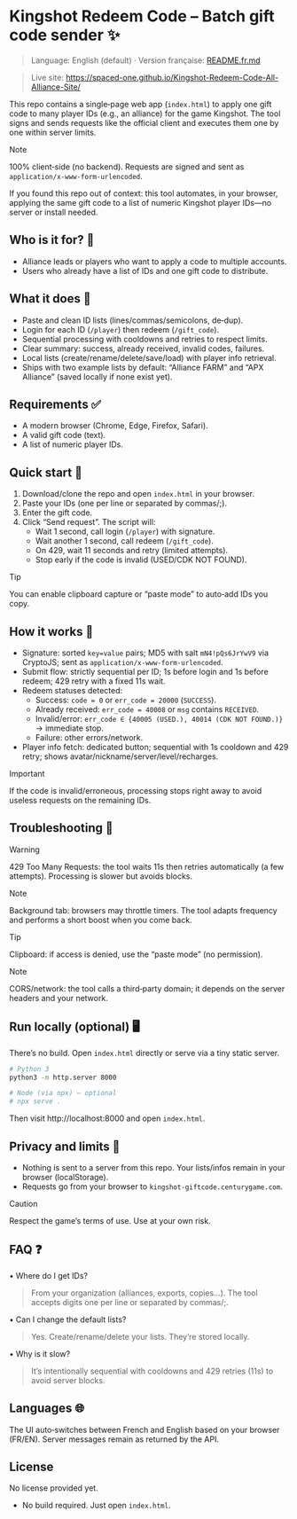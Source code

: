 # Kingshot Redeem Code – Batch gift code sender ✨

> Language: English (default) · Version française: [README.fr.md](./README.fr.md)

> Live site: https://spaced-one.github.io/Kingshot-Redeem-Code-All-Alliance-Site/

This repo contains a single‑page web app (`index.html`) to apply one gift code to many player IDs (e.g., an alliance) for the game Kingshot. The tool signs and sends requests like the official client and executes them one by one within server limits.

> [!NOTE]
> 100% client‑side (no backend). Requests are signed and sent as `application/x-www-form-urlencoded`.

If you found this repo out of context: this tool automates, in your browser, applying the same gift code to a list of numeric Kingshot player IDs—no server or install needed.

## Who is it for? 👥
- Alliance leads or players who want to apply a code to multiple accounts.
- Users who already have a list of IDs and one gift code to distribute.

## What it does 🔧
- Paste and clean ID lists (lines/commas/semicolons, de‑dup).
- Login for each ID (`/player`) then redeem (`/gift_code`).
- Sequential processing with cooldowns and retries to respect limits.
- Clear summary: success, already received, invalid codes, failures.
- Local lists (create/rename/delete/save/load) with player info retrieval.
- Ships with two example lists by default: “Alliance FARM” and “APX Alliance” (saved locally if none exist yet).

## Requirements ✅
- A modern browser (Chrome, Edge, Firefox, Safari).
- A valid gift code (text).
- A list of numeric player IDs.

## Quick start 🚀
1) Download/clone the repo and open `index.html` in your browser.
2) Paste your IDs (one per line or separated by commas/;).
3) Enter the gift code.
4) Click “Send request”. The script will:
   - Wait 1 second, call login (`/player`) with signature.
   - Wait another 1 second, call redeem (`/gift_code`).
   - On 429, wait 11 seconds and retry (limited attempts).
   - Stop early if the code is invalid (USED/CDK NOT FOUND).

> [!TIP]
> You can enable clipboard capture or “paste mode” to auto‑add IDs you copy.

## How it works 🧠
- Signature: sorted `key=value` pairs; MD5 with salt `mN4!pQs6JrYwV9` via CryptoJS; sent as `application/x-www-form-urlencoded`.
- Submit flow: strictly sequential per ID; 1s before login and 1s before redeem; 429 retry with a fixed 11s wait.
- Redeem statuses detected:
  - Success: `code = 0` or `err_code = 20000` (`SUCCESS`).
  - Already received: `err_code = 40008` or `msg` contains `RECEIVED`.
  - Invalid/error: `err_code ∈ {40005 (USED.), 40014 (CDK NOT FOUND.)}` → immediate stop.
  - Failure: other errors/network.
- Player info fetch: dedicated button; sequential with 1s cooldown and 429 retry; shows avatar/nickname/server/level/recharges.

> [!IMPORTANT]
> If the code is invalid/erroneous, processing stops right away to avoid useless requests on the remaining IDs.

## Troubleshooting 🧰

> [!WARNING]
> 429 Too Many Requests: the tool waits 11s then retries automatically (a few attempts). Processing is slower but avoids blocks.

> [!NOTE]
> Background tab: browsers may throttle timers. The tool adapts frequency and performs a short boost when you come back.

> [!TIP]
> Clipboard: if access is denied, use the “paste mode” (no permission).

> [!NOTE]
> CORS/network: the tool calls a third‑party domain; it depends on the server headers and your network.

## Run locally (optional) 🖥️
There’s no build. Open `index.html` directly or serve via a tiny static server.

```bash
# Python 3
python3 -m http.server 8000

# Node (via npx) — optional
# npx serve .
```

Then visit http://localhost:8000 and open `index.html`.

## Privacy and limits 🔐
- Nothing is sent to a server from this repo. Your lists/infos remain in your browser (localStorage).
- Requests go from your browser to `kingshot-giftcode.centurygame.com`.
> [!CAUTION]
> Respect the game’s terms of use. Use at your own risk.

## FAQ ❓
• Where do I get IDs?
> From your organization (alliances, exports, copies…). The tool accepts digits one per line or separated by commas/;.

• Can I change the default lists?
> Yes. Create/rename/delete your lists. They’re stored locally.

• Why is it slow?
> It’s intentionally sequential with cooldowns and 429 retries (11s) to avoid server blocks.

## Languages 🌐
The UI auto‑switches between French and English based on your browser (FR/EN). Server messages remain as returned by the API.

## License
No license provided yet.
- No build required. Just open `index.html`.